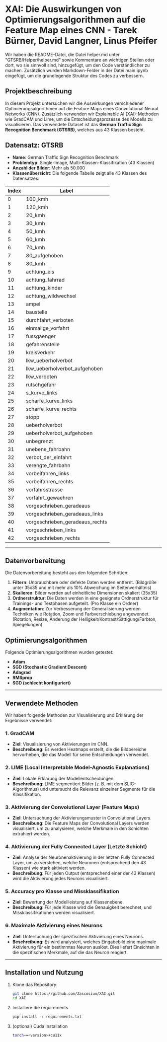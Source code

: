 # XAI: Die Auswirkungen von Optimierungsalgorithmen auf die Feature Map eines CNN - Tarek Bürner, David Langner, Linus Pfeifer 
Wir haben die README-Datei, die Datei helper.md unter "GTSRB/Helper/helper.md" sowie Kommentare an wichtigen Stellen oder dort, wo sie sinnvoll sind, hinzugefügt, um den Code verständlicher zu machen. Zusätzlich wurden Markdown-Felder in der Datei main.ipynb eingefügt, um die grundlegende Struktur des Codes zu verbessern.

## Projektbeschreibung
In diesem Projekt untersuchen wir die Auswirkungen verschiedener Optimierungsalgorithmen auf die Feature Maps eines Convolutional Neural Networks (CNN). Zusätzlich verwenden wir Explainable AI (XAI)-Methoden wie GradCAM und Lime, um die Entscheidungsprozesse des Modells zu visualisieren. Das verwendete Dataset ist das **German Traffic Sign Recognition Benchmark (GTSRB)**, welches aus 43 Klassen besteht.

## Datensatz: GTSRB
- **Name**: German Traffic Sign Recognition Benchmark
- **Problemtyp**: Single-Image, Multi-Klassen-Klassifikation (43 Klassen)
- **Anzahl der Bilder**: Mehr als 50.000
- **Klassenübersicht**: Die folgende Tabelle zeigt alle 43 Klassen des Datensatzes:

| Index | Label                              |
|-------|------------------------------------|
| 0     | 100_kmh                            |
| 1     | 120_kmh                            |
| 2     | 20_kmh                             |
| 3     | 30_kmh                             |
| 4     | 50_kmh                             |
| 5     | 60_kmh                             |
| 6     | 70_kmh                             |
| 7     | 80_aufgehoben                      |
| 8     | 80_kmh                             |
| 9     | achtung_eis                        |
| 10    | achtung_fahrrad                    |
| 11    | achtung_kinder                     |
| 12    | achtung_wildwechsel                |
| 13    | ampel                              |
| 14    | baustelle                          |
| 15    | durchfahrt_verboten                |
| 16    | einmalige_vorfahrt                 |
| 17    | fussgaenger                        |
| 18    | gefahrenstelle                     |
| 19    | kreisverkehr                       |
| 20    | lkw_ueberholverbot                 |
| 21    | lkw_ueberholverbot_aufgehoben      |
| 22    | lkw_verboten                       |
| 23    | rutschgefahr                       |
| 24    | s_kurve_links                      |
| 25    | scharfe_kurve_links                |
| 26    | scharfe_kurve_rechts               |
| 27    | stopp                              |
| 28    | ueberholverbot                     |
| 29    | ueberholverbot_aufgehoben          |
| 30    | unbegrenzt                         |
| 31    | unebene_fahrbahn                   |
| 32    | verbot_der_einfahrt                |
| 33    | verengte_fahrbahn                  |
| 34    | vorbeifahren_links                 |
| 35    | vorbeifahren_rechts                |
| 36    | vorfahrsstrasse                    |
| 37    | vorfahrt_gewaehren                 |
| 38    | vorgeschrieben_geradeaus           |
| 39    | vorgeschrieben_geradeaus_links     |
| 40    | vorgeschrieben_geradeaus_rechts    |
| 41    | vorgeschrieben_links               |
| 42    | vorgeschrieben_rechts              |

---

## Datenvorbereitung
Die Datenvorbereitung besteht aus den folgenden Schritten:
1. **Filtern**: Unbrauchbare oder defekte Daten werden entfernt. (Bildgröße unter 35x35 und mit mehr als 10% Abweichung im Seitenverhältnis)
2. **Skalieren**: Bilder werden auf einheitliche Dimensionen skaliert (35x35)
3. **Ordnerstruktur**: Die Daten werden in eine geeignete Ordnerstruktur für Trainings- und Testphasen aufgeteilt. (Pro Klasse ein Ordner)
4. **Augmentation**: Zur Verbesserung der Generalisierung werden Techniken wie Rotation, Zoom und Farbverschiebung angewendet. (Rotation, Resize, Änderung der Helligkeit/Kontrast/Sättigung/Farbton, Spiegelungen)

## Optimierungsalgorithmen
Folgende Optimierungsalgorithmen wurden getestet:
- **Adam**
- **SGD (Stochastic Gradient Descent)**
- **Adagrad**
- **RMSprop**
- **SGD (schlecht konfiguriert)**

---

## Verwendete Methoden
Wir haben folgende Methoden zur Visualisierung und Erklärung der Ergebnisse verwendet:

### 1. GradCAM
- **Ziel**: Visualisierung von Aktivierungen im CNN.
- **Beschreibung**: Es werden Heatmaps erstellt, die die Bildbereiche hervorheben, die das Modell für seine Entscheidungen verwendet.

### 2. LIME (Local Interpretable Model-Agnostic Explanations)
- **Ziel**: Lokale Erklärung der Modellentscheidungen.
- **Beschreibung**: LIME segmentiert Bilder (z. B. mit dem SLIC-Algorithmus) und untersucht die Relevanz einzelner Segmente für die Klassifikation.

### 3. Aktivierung der Convolutional Layer (Feature Maps)
- **Ziel**: Untersuchung der Aktivierungsmuster in Convolutional Layers.
- **Beschreibung**: Die Feature Maps der Convolutional Layers werden visualisiert, um zu analysieren, welche Merkmale in den Schichten extrahiert werden.

### 4. Aktivierung der Fully Connected Layer (Letzte Schicht)
- **Ziel**: Analyse der Neuronenaktivierung in der letzten Fully Connected Layer, um zu verstehen, welche Neuronen (entsprechend den 43 Klassen) wie stark aktiviert werden.
- **Beschreibung**: Für jeden Output (entsprechend einer der 43 Klassen) wird die Aktivierung jedes Neurons visualisiert.

### 5. Accuracy pro Klasse und Missklassifikation
- **Ziel**: Bewertung der Modellleistung auf Klassenebene.
- **Beschreibung**: Für jede Klasse wird die Genauigkeit berechnet, und Missklassifikationen werden visualisiert.

### 6. Maximale Aktivierung eines Neurons
- **Ziel**: Untersuchung der spezifischen Aktivierung eines Neurons.
- **Beschreibung**: Es wird analysiert, welches Eingabebild eine maximale Aktivierung für ein bestimmtes Neuron auslöst. Dies liefert Einsichten in die spezifischen Merkmale, auf die das Neuron reagiert.
---

## Installation und Nutzung

1. Klone das Repository:
   ```bash
   git clone https://github.com/Zascosium/XAI.git
   cd XAI
2. Installiere die requirements
    ```bash
    pip install -r requirements.txt
3. (optional) Cuda Installation
    ```bash
    torch==<version>+cu11x